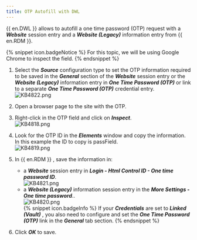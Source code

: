 ```yaml
---
title: OTP Autofill with DWL
---
```

{{ en.DWL }} allows to autofill a one time password (OTP) request with a ***Website*** session entry and a ***Website (Legacy)*** information entry from {{ en.RDM }}.

{% snippet icon.badgeNotice %}
For this topic, we will be using Google Chrome to inspect the field.
{% endsnippet %}

1. Select the ***Source*** configuration type to set the OTP information required to be saved in the ***General*** section of the ***Website*** session entry or the ***Website (Legacy)*** information entry in ***One Time Password (OTP)*** or link to a separate ***One Time Password (OTP)*** credential entry.  
![KB4822.png](/img/en/kb/KB4822.png)
1. Open a browser page to the site with the OTP.  
1. Right-click in the OTP field and click on ***Inspect***.  
![KB4818.png](/img/en/kb/KB4818.png)
1. Look for the OTP ID in the ***Elements*** window and copy the information. In this example the ID to copy is passField.  
![KB4819.png](/img/en/kb/KB4819.png)
1. In {{ en.RDM }} , save the information in:
   - a ***Website*** session entry in ***Login - Html Control ID - One time password ID***.  
      ![KB4821.png](/img/en/kb/KB4821.png)
   - a ***Website (Legacy)*** information session entry in the ***More Settings - One time password***..  
      ![KB4820.png](/img/en/kb/KB4820.png)  
{% snippet icon.badgeInfo %}
If your ***Credentials*** are set to ***Linked (Vault)*** , you also need to configure and set the ***One Time Password (OTP)*** link in the ***General*** tab section.
{% endsnippet %}  

6. Click ***OK*** to save.
